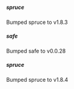 
##### spruce
Bumped spruce to v1.8.3

##### safe
Bumped safe to v0.0.28

##### spruce
Bumped spruce to v1.8.4
